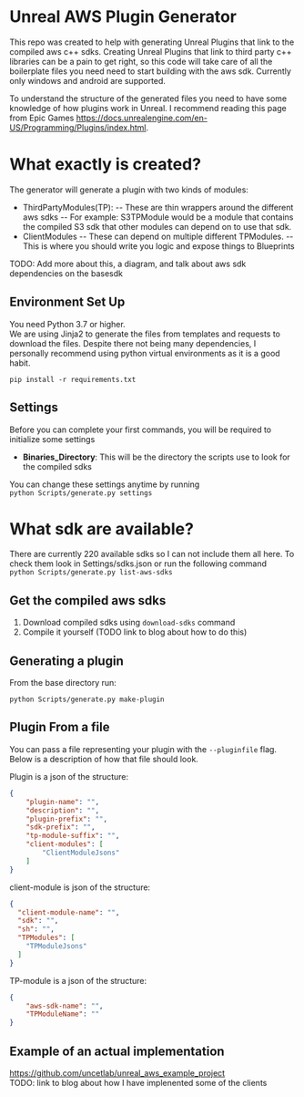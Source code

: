 # Unreal AWS Plugin Generator 
This repo was created to help with generating Unreal Plugins that link to the compiled aws c++ sdks. Creating Unreal Plugins that link to third party c++ libraries can be a pain to get right, so this code will take care of all the boilerplate files you need need to start building with the aws sdk. Currently only windows and android are supported. 

To understand the structure of the generated files you need to have some knowledge of how plugins work in Unreal. I recommend reading this page from Epic Games https://docs.unrealengine.com/en-US/Programming/Plugins/index.html. 


# What exactly is created?
The generator will generate a plugin with two kinds of modules: 
- ThirdPartyModules(TP):
    -- These are thin wrappers around the different aws sdks
    -- For example: S3TPModule would be a module that contains the compiled S3 sdk that other modules can depend on to use that sdk. 
- ClientModules
    -- These can depend on multiple different TPModules.
    -- This is where you should write you logic and expose things to Blueprints

TODO: Add more about this, a diagram, and talk about aws sdk dependencies on the basesdk 



## Environment Set Up
You need Python 3.7 or higher.  
We are using Jinja2 to generate the files from templates and requests to download the files. Despite there not being many dependencies, I personally recommend using python virtual environments as it is a good habit. 

```pip install -r requirements.txt```


## Settings
Before you can complete your first commands, you will be required to initialize some settings  
- **Binaries_Directory**: This will be the directory the scripts use to look for the compiled sdks  

You can change these settings anytime by running  
```python Scripts/generate.py settings```


# What sdk are available?
There are currently 220 available sdks so I can not include them all here. To check them look in Settings/sdks.json or run the following command  
```python Scripts/generate.py list-aws-sdks```

## Get the compiled aws sdks
1. Download compiled sdks using ```download-sdks``` command 
2. Compile it yourself (TODO link to blog about how to do this)


## Generating a plugin
From the base directory run:

```python Scripts/generate.py make-plugin```

## Plugin From a file
You can pass a file representing your plugin with the ```--pluginfile``` flag. Below is a description of how that file should look.  

Plugin is a json of the structure:
```json
{
    "plugin-name": "",
    "description": "",
    "plugin-prefix": "",
    "sdk-prefix": "",
    "tp-module-suffix": "",
    "client-modules": [
        "ClientModuleJsons"
    ]
}
```

client-module is json of the structure:  
```json 
{  
  "client-module-name": "",  
  "sdk": "",  
  "sh": "",  
  "TPModules": [  
    "TPModuleJsons"  
  ]  
}
```

TP-module is a json of the structure:
```json
{
    "aws-sdk-name": "", 
    "TPModuleName": ""
}
```

## Example of an actual implementation 
https://github.com/uncetlab/unreal_aws_example_project  
TODO: link to blog about how I have implenented some of the clients








